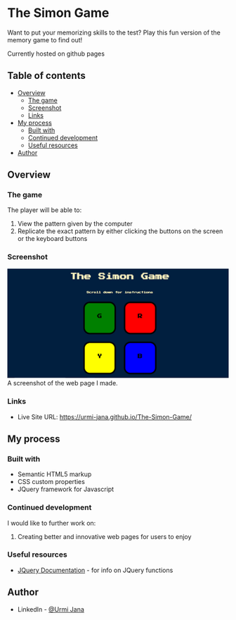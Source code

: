 # The Simon Game
Want to put your memorizing skills to the test? Play this fun version of the memory game to find out!

Currently hosted on github pages

## Table of contents

- [Overview](#overview)
  - [The game](#the-game)
  - [Screenshot](#screenshot)
  - [Links](#links)
- [My process](#my-process)
  - [Built with](#built-with)
  - [Continued development](#continued-development)
  - [Useful resources](#useful-resources)
- [Author](#author)


## Overview

### The game

The player will be able to:
1. View the pattern given by the computer
2. Replicate the exact pattern by either clicking the buttons on the screen or the keyboard buttons

### Screenshot

![](screenshot.png)
A screenshot of the web page I made.

### Links

- Live Site URL: https://urmi-jana.github.io/The-Simon-Game/

## My process

### Built with

- Semantic HTML5 markup
- CSS custom properties
- JQuery framework for Javascript


### Continued development

I would like to further work on:
1. Creating better and innovative web pages for users to enjoy

### Useful resources

- [JQuery Documentation](https://api.jquery.com/) - for info on JQuery functions

## Author

- LinkedIn - [@Urmi Jana](https://www.linkedin.com/in/urmi-jana-16b44b21b/)
